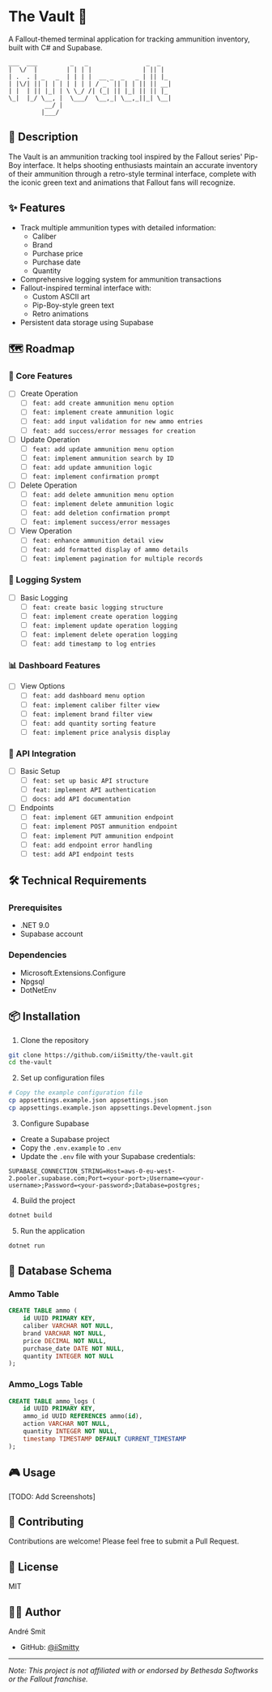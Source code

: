 # The Vault 🔫

A Fallout-themed terminal application for tracking ammunition inventory, built with C# and Supabase.

```ascii
___  ___         _   _                _  _   
|  \/  |        | | | |              | || |  
| .  . | _   _  | | | |  __ _  _   _ | || |_ 
| |\/| || | | | | | | | / _` || | | || || __|
| |  | || |_| | \ \_/ /| (_| || |_| || || |_ 
\_|  |_/ \__, |  \___/  \__,_| \__,_||_| \__|
          __/ |                              
         |___/   
```

## 📝 Description

The Vault is an ammunition tracking tool inspired by the Fallout series' Pip-Boy interface. It helps shooting enthusiasts maintain an accurate inventory of their ammunition through a retro-style terminal interface, complete with the iconic green text and animations that Fallout fans will recognize.

## ✨ Features
- Track multiple ammunition types with detailed information:
  - Caliber
  - Brand
  - Purchase price
  - Purchase date
  - Quantity
- Comprehensive logging system for ammunition transactions
- Fallout-inspired terminal interface with:
  - Custom ASCII art
  - Pip-Boy-style green text
  - Retro animations
- Persistent data storage using Supabase

## 🗺️ Roadmap

### 🎯 Core Features
- [ ] Create Operation
  - [ ] `feat: add create ammunition menu option`
  - [ ] `feat: implement create ammunition logic`
  - [ ] `feat: add input validation for new ammo entries`
  - [ ] `feat: add success/error messages for creation`

- [ ] Update Operation
  - [ ] `feat: add update ammunition menu option`
  - [ ] `feat: implement ammunition search by ID`
  - [ ] `feat: add update ammunition logic`
  - [ ] `feat: implement confirmation prompt`

- [ ] Delete Operation
  - [ ] `feat: add delete ammunition menu option`
  - [ ] `feat: implement delete ammunition logic`
  - [ ] `feat: add deletion confirmation prompt`
  - [ ] `feat: implement success/error messages`

- [ ] View Operation
  - [ ] `feat: enhance ammunition detail view`
  - [ ] `feat: add formatted display of ammo details`
  - [ ] `feat: implement pagination for multiple records`

### 📝 Logging System
- [ ] Basic Logging
  - [ ] `feat: create basic logging structure`
  - [ ] `feat: implement create operation logging`
  - [ ] `feat: implement update operation logging`
  - [ ] `feat: implement delete operation logging`
  - [ ] `feat: add timestamp to log entries`

### 📊 Dashboard Features
- [ ] View Options
  - [ ] `feat: add dashboard menu option`
  - [ ] `feat: implement caliber filter view`
  - [ ] `feat: implement brand filter view`
  - [ ] `feat: add quantity sorting feature`
  - [ ] `feat: implement price analysis display`

### 🔌 API Integration
- [ ] Basic Setup
  - [ ] `feat: set up basic API structure`
  - [ ] `feat: implement API authentication`
  - [ ] `docs: add API documentation`

- [ ] Endpoints
  - [ ] `feat: implement GET ammunition endpoint`
  - [ ] `feat: implement POST ammunition endpoint`
  - [ ] `feat: implement PUT ammunition endpoint`
  - [ ] `feat: add endpoint error handling`
  - [ ] `test: add API endpoint tests`

## 🛠️ Technical Requirements

### Prerequisites
- .NET 9.0
- Supabase account

### Dependencies
- Microsoft.Extensions.Configure
- Npgsql
- DotNetEnv

## 📦 Installation

1. Clone the repository
```bash
git clone https://github.com/iiSmitty/the-vault.git
cd the-vault
```

2. Set up configuration files
```bash
# Copy the example configuration file
cp appsettings.example.json appsettings.json
cp appsettings.example.json appsettings.Development.json
```

3. Configure Supabase
- Create a Supabase project
- Copy the `.env.example` to `.env`
- Update the `.env` file with your Supabase credentials:
```env
SUPABASE_CONNECTION_STRING=Host=aws-0-eu-west-2.pooler.supabase.com;Port=<your-port>;Username=<your-username>;Password=<your-password>;Database=postgres;
```

4. Build the project
```bash
dotnet build
```

5. Run the application
```bash
dotnet run
```

## 💾 Database Schema

### Ammo Table
```sql
CREATE TABLE ammo (
    id UUID PRIMARY KEY,
    caliber VARCHAR NOT NULL,
    brand VARCHAR NOT NULL,
    price DECIMAL NOT NULL,
    purchase_date DATE NOT NULL,
    quantity INTEGER NOT NULL
);
```

### Ammo_Logs Table
```sql
CREATE TABLE ammo_logs (
    id UUID PRIMARY KEY,
    ammo_id UUID REFERENCES ammo(id),
    action VARCHAR NOT NULL,
    quantity INTEGER NOT NULL,
    timestamp TIMESTAMP DEFAULT CURRENT_TIMESTAMP
);
```

## 🎮 Usage

[TODO: Add Screenshots]

## 🤝 Contributing

Contributions are welcome! Please feel free to submit a Pull Request.

## 📝 License
MIT

## 🙋‍♂️ Author

André Smit
- GitHub: [@iiSmitty](https://github.com/iiSmitty)

---
*Note: This project is not affiliated with or endorsed by Bethesda Softworks or the Fallout franchise.*
